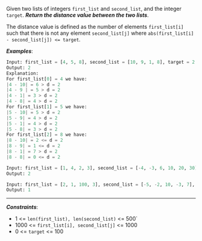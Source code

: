 Given two lists of integers `first_list` and `second_list`, and the integer `target`. **_Return the distance value between the two lists_**.

The distance value is defined as the number of elements `first_list[i]` such that there is not any element `second_list[j]` where `abs(first_list[i] - second_list[j]) <= target`.

**_Examples_**:
```python
Input: first_list = [4, 5, 8], second_list = [10, 9, 1, 8], target = 2
Output: 2
Explanation: 
For first_list[0] = 4 we have: 
|4 - 10| = 6 > d = 2 
|4 - 9 | = 5 > d = 2 
|4 - 1| = 3 > d = 2 
|4 - 8| = 4 > d = 2 
For first_list[1] = 5 we have: 
|5 - 10| = 5 > d = 2 
|5 - 9| = 4 > d = 2 
|5 - 1| = 4 > d = 2 
|5 - 8| = 3 > d = 2
For first_list[2] = 8 we have:
|8 - 10| = 2 <= d = 2
|8 - 9| = 1 <= d = 2
|8 - 1| = 7 > d = 2
|8 - 8| = 0 <= d = 2

Input: first_list = [1, 4, 2, 3], second_list = [-4, -3, 6, 10, 20, 30], target = 3
Output: 2

Input: first_list = [2, 1, 100, 3], second_list = [-5, -2, 10, -3, 7], target = 6
Output: 1
```
---
**_Constraints_**:
- 1 <= `len(first_list), len(second_list)` <= 500`
- 1000 <= `first_list[i], second_list[j]` <= 1000
-  0 <= `target` <= 100